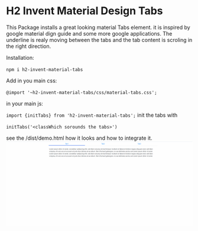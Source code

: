 # H2 Invent Material Design Tabs
This Package installs a great looking material Tabs element.
it is inspired by google material dign guide and some more google applications.
The underline is realy moving between the tabs and the tab content is scroling in the right direction.

Installation:

`npm i h2-invent-material-tabs`

Add in you main css:

`@import '~h2-invent-material-tabs/css/material-tabs.css';`

in your main js:

`import {initTabs} from 'h2-invent-material-tabs';`
init the tabs with 

``initTabs('<classWhich sorounds the tabs>')``

see the /dist/demo.html how it looks and how to integrate it.
![](Animation.gif)


